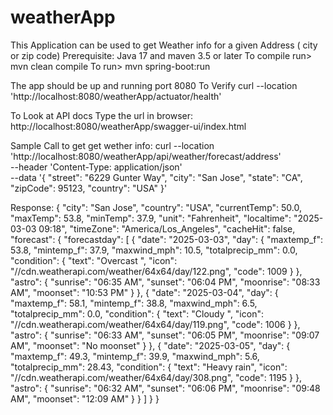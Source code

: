 # weatherApp
This Application can be used to get Weather info for a given Address ( city or zip code)
Prerequisite: Java 17 and maven 3.5 or later
To compile run> mvn clean compile
To run> mvn spring-boot:run

The app should be up and running port 8080
To Verify curl --location 'http://localhost:8080/weatherApp/actuator/health'

To Look at API docs Type the url in browser: http://localhost:8080/weatherApp/swagger-ui/index.html

Sample Call to get get wether info:  curl --location 'http://localhost:8080/weatherApp/api/weather/forecast/address' \
--header 'Content-Type: application/json' \
--data '{
"street": "6229 Gunter Way",
"city": "San Jose",
"state": "CA",
"zipCode": 95123,
"country": "USA"
}'

Response:
{
"city": "San Jose",
"country": "USA",
"currentTemp": 50.0,
"maxTemp": 53.8,
"minTemp": 37.9,
"unit": "Fahrenheit",
"localtime": "2025-03-03 09:18",
"timeZone": "America/Los_Angeles",
"cacheHit": false,
"forecast": {
"forecastday": [
{
"date": "2025-03-03",
"day": {
"maxtemp_f": 53.8,
"mintemp_f": 37.9,
"maxwind_mph": 10.5,
"totalprecip_mm": 0.0,
"condition": {
"text": "Overcast ",
"icon": "//cdn.weatherapi.com/weather/64x64/day/122.png",
"code": 1009
}
},
"astro": {
"sunrise": "06:35 AM",
"sunset": "06:04 PM",
"moonrise": "08:33 AM",
"moonset": "10:53 PM"
}
},
{
"date": "2025-03-04",
"day": {
"maxtemp_f": 58.1,
"mintemp_f": 38.8,
"maxwind_mph": 6.5,
"totalprecip_mm": 0.0,
"condition": {
"text": "Cloudy ",
"icon": "//cdn.weatherapi.com/weather/64x64/day/119.png",
"code": 1006
}
},
"astro": {
"sunrise": "06:33 AM",
"sunset": "06:05 PM",
"moonrise": "09:07 AM",
"moonset": "No moonset"
}
},
{
"date": "2025-03-05",
"day": {
"maxtemp_f": 49.3,
"mintemp_f": 39.9,
"maxwind_mph": 5.6,
"totalprecip_mm": 28.43,
"condition": {
"text": "Heavy rain",
"icon": "//cdn.weatherapi.com/weather/64x64/day/308.png",
"code": 1195
}
},
"astro": {
"sunrise": "06:32 AM",
"sunset": "06:06 PM",
"moonrise": "09:48 AM",
"moonset": "12:09 AM"
}
}
]
}
}



